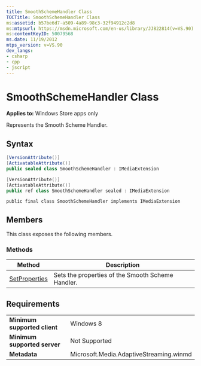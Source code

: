 ```yaml
---
title: SmoothSchemeHandler Class
TOCTitle: SmoothSchemeHandler Class
ms:assetid: b57be6d7-a509-4a89-98c3-32f94912c2d8
ms:mtpsurl: https://msdn.microsoft.com/en-us/library/JJ822814(v=VS.90)
ms:contentKeyID: 50079568
ms.date: 11/19/2012
mtps_version: v=VS.90
dev_langs:
- csharp
- cpp
- jscript
---
```


# SmoothSchemeHandler Class

**Applies to:** Windows Store apps only

Represents the Smooth Scheme Handler.

## Syntax

```csharp
[VersionAttribute()]
[ActivatableAttribute()]
public sealed class SmoothSchemeHandler : IMediaExtension
```

```cpp
[VersionAttribute()]
[ActivatableAttribute()]
public ref class SmoothSchemeHandler sealed : IMediaExtension
```

```jscript
public final class SmoothSchemeHandler implements IMediaExtension
```

## Members

This class exposes the following members.

### Methods

|Method|Description|
|--- |--- |
|[SetProperties](smoothschemehandler-setproperties-method.md)|Sets the properties of the Smooth Scheme Handler.|


## Requirements

|||
|--- |--- |
|**Minimum supported client**|Windows 8|
|**Minimum supported server**|Not Supported|
|**Metadata**|Microsoft.Media.AdaptiveStreaming.winmd|

